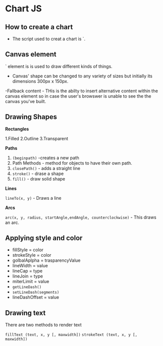 # Chart JS

## How to create a chart

- The script used to creat a chart is `<canvas>.

## Canvas element

`<canvas> element is is used to draw different kinds of things.

- Canvas' shape can be changed to any variety of sizes but initially its dimensions 300px x 150px.

-Fallback content - THis is the abilty to insert alternative content within the canvas element so in case the user's browswer is unable to see the the canvas you've built.


## Drawing Shapes

**Rectangles**

1.Filled
2.Outline
3.Transparent

**Paths**
1. `(beginpath)` -creates a new path
2. Path Methods - method for objects to have their own path.
3. `closePath()` - adds a straight line
4. `stroke()` - drase a shape
5. `fill()` - draw solid shape

**Lines**

`lineTo(x, y)` - Draws a line

**Arcs**

`arc(x, y, radius, startAngle,endAngle, counterclockwise)` - This draws an arc.

## Applying style and color

- fillStyle = color
- strokeStyle = color
- golbalAplpha = trasparencyValue
- lineWidth = value
- lineCap = type
- lineJoin = type
- miterLimit = value
- `getLineDash()`
- `setLineDash(segments)`
- lineDashOffset = value

## Drawing text

There are two methods to render text

`fillText (text, x, y [, maxwidth])`
`strokeText (text, x, y [, maxwidth])`